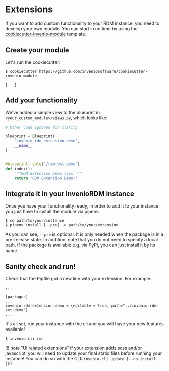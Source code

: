 # Extensions

If you want to add custom functionality to your RDM instance, you need to develop your own module. You can start in no time by using the [cookiecutter-invenio-module](https://github.com/inveniosoftware/cookiecutter-invenio-module) template.

## Create your module
Let's run the cookiecutter:

``` console
$ cookiecutter https://github.com/inveniosoftware/cookiecutter-invenio-module

[...]
```

## Add your functionality

We've added a simple view to the blueprint in `<your_custom_module>/views.py`, which looks like:

``` python
# Other code ignored for clarity

blueprint = Blueprint(
    'invenio_rdm_extension_demo',
    __name__
)


@blueprint.route("/rdm-ext-demo")
def index():
    """RDM Extension Demo view."""
    return 'RDM Extension Demo!'
```

## Integrate it in your InvenioRDM instance

Once you have your functionality ready, in order to add it to your instance you just have to install the module via pipenv:

``` console
$ cd path/to/your/instance
$ pipenv install [--pre] -e path/to/your/extension
```

As you can see, `--pre` is optional. It is only needed when the package is in a pre-release state. In addition, note that you do not need to specify a local path. If the package is available e.g. via PyPi, you can just install it by its name.

## Sanity check and run!

Check that the Pipfile got a new line with your extension. For example:

``` console
...

[packages]
...
invenio-rdm-extension-demo = {editable = true, path="../invenio-rdm-ext-demo"}
...
```

It's all set, run your instance with the cli and you will have your new features available!

``` console
$ invenio-cli run
```

!!! note "UI related extensions"
    if your extension adds scss and/or javascript, you will need to update your final static files before running your instance! You can do so with the CLI: `invenio-cli update [--no-install-js]`